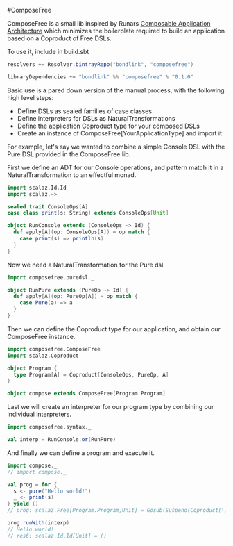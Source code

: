 #ComposeFree

ComposeFree is a small lib inspired by Runars
[Composable Application Architecture](http://functionaltalks.org/2014/11/23/runar-oli-bjarnason-free-monad/)
which minimizes the boilerplate required to build an application based on a Coproduct of
Free DSLs.

To use it, include in build.sbt

```scala
resolvers += Resolver.bintrayRepo("bondlink", "composefree")

libraryDependencies += "bondlink" %% "composefree" % "0.1.0"
```

Basic use is a pared down version of the manual process, with the following high level steps:

* Define DSLs as sealed families of case classes
* Define interpreters for DSLs as NaturalTransformations
* Define the application Coproduct type for your composed DSLs
* Create an instance of ComposeFree[YourApplicationType] and import it

For example, let's say we wanted to combine a simple Console DSL with the Pure DSL
provided in the ComposeFree lib.

First we define an ADT for our Console operations, and pattern match it
in a NaturalTransformation to an effectful monad.

```scala
import scalaz.Id.Id
import scalaz.~>

sealed trait ConsoleOps[A]
case class print(s: String) extends ConsoleOps[Unit]

object RunConsole extends (ConsoleOps ~> Id) {
  def apply[A](op: ConsoleOps[A]) = op match {
    case print(s) => println(s)
  }
}
```

Now we need a NaturalTransformation for the Pure dsl.

```scala
import composefree.puredsl._

object RunPure extends (PureOp ~> Id) {
  def apply[A](op: PureOp[A]) = op match {
    case Pure(a) => a
  }
}
```

Then we can define the Coproduct type for our application, and obtain our ComposeFree
instance.

```scala
import composefree.ComposeFree
import scalaz.Coproduct

object Program {
  type Program[A] = Coproduct[ConsoleOps, PureOp, A]
}

object compose extends ComposeFree[Program.Program]
```

Last we will create an interpreter for our program type by combining our individual
interpreters.

```scala
import composefree.syntax._

val interp = RunConsole.or(RunPure)
```

And finally we can define a program and execute it.

```scala
import compose._
// import compose._

val prog = for {
  s <- pure("Hello world!")
  _ <- print(s)
} yield ()
// prog: scalaz.Free[Program.Program,Unit] = Gosub(Suspend(Coproduct(\/-(Pure(Hello world!)))),<function1>)

prog.runWith(interp)
// Hello world!
// res6: scalaz.Id.Id[Unit] = ()
```

